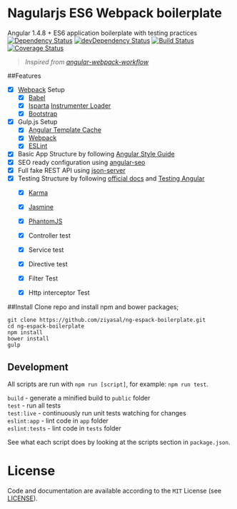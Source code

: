# Nagularjs ES6 Webpack boilerplate
Angular 1.4.8 + ES6 application boilerplate with testing practices  
[![Dependency Status](https://david-dm.org/ziyasal/ng-espack-boilerplate.svg)](https://david-dm.org/ziyasal/ng-espack-boilerplate) [![devDependency Status](https://david-dm.org/ziyasal/ng-espack-boilerplate/dev-status.svg)](https://david-dm.org/ziyasal/ng-espack-boilerplate#info=devDependencies) [![Build Status](https://travis-ci.org/ziyasal/ng-espack-boilerplate.svg)](https://travis-ci.org/ziyasal/ng-espack-boilerplate) [![Coverage Status](https://coveralls.io/repos/ziyasal/ng-espack-boilerplate/badge.svg?branch=master&service=github)](https://coveralls.io/github/ziyasal/ng-espack-boilerplate?branch=master) 

>_Inspired from [angular-webpack-workflow](https://github.com/Foxandxss/angular-webpack-workflow)_

##Features
- [x] [Webpack](https://webpack.github.io/) Setup
  - [x] [Babel](https://babeljs.io/)
  - [x] [Isparta](https://github.com/douglasduteil/isparta) [Instrumenter Loader](https://github.com/ColCh/isparta-instrumenter-loader)
  - [x] [Bootstrap](http://getbootstrap.com/)
- [x] Gulp.js Setup
  - [x] [Angular Template Cache](https://github.com/miickel/gulp-angular-templatecache)
  - [x] [Webpack](https://webpack.github.io/)
  - [x] [ESLint](http://eslint.org/blog/2014/11/es6-jsx-support/)
- [x] Basic App Structure by following [Angular Style Guide](https://github.com/johnpapa/angular-styleguide)
- [x] SEO ready configuration using [angular-seo](https://github.com/steeve/angular-seo)
- [x] Full fake REST API using [json-server](https://github.com/typicode/json-server)
- [x] Testing Structure by following [official docs](https://docs.angularjs.org/guide/unit-testing) and [Testing Angular](https://github.com/daniellmb/angular-test-patterns)
  - [x] [Karma](http://karma-runner.github.io/0.13/index.html)
  - [x] [Jasmine](http://jasmine.github.io/2.0/introduction.html)
  - [x] [PhantomJS](http://phantomjs.org/)
  - [x] Controller test
  - [x] Service test
  - [x] Directive test
  - [x] Filter Test
  - [x] Http interceptor Test
  

##Install
Clone repo and install npm and bower packages;

```
git clone https://github.com/ziyasal/ng-espack-boilerplate.git
cd ng-espack-boilerplate
npm install
bower install
gulp
```

## Development
All scripts are run with `npm run [script]`, for example: `npm run test`.

`build`        - generate a minified build to `public` folder  
`test`         - run all tests  
`test:live`    - continuously run unit tests watching for changes  
`eslint:app`   - lint code in `app` folder  
`eslint:tests` - lint code in `tests` folder  

See what each script does by looking at the scripts section in `package.json`.

License
=======

Code and documentation are available according to the `MIT` License (see [LICENSE](https://github.com/ziyasal/ng-espack-boilerplate/blob/master/LICENSE)).
